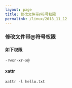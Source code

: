 ```yaml
---
layout: page
title: 修改文件带@符号权限
permalink: /linux/2018_11_12
---
```


### 修改文件带@符号权限

#### 如下权限
```
-rwxr-xr-x@
```

#### xattr
```
xattr -l hello.txt
```